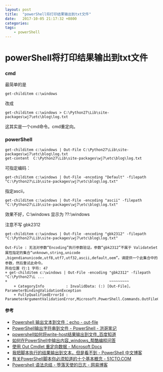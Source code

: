 ```yaml
---
layout: post
title:  "powerShell将打印结果输出到txt文件"
date:   2017-10-05 21:17:32 +0800
categories:  
tags: 
    - powerShell 
---
```


# powerShell将打印结果输出到txt文件 #

### cmd ###
最简单的是

	get-childitem c:\windows

改成
	
	get-childitem c:\windows > C:\Python27\Lib\site-packages\wj7\etc\blog\log.txt

这其实是一个cmd命令。cmd重定向。

### powerShell ###

	get-childitem c:\windows | Out-File C:\Python27\Lib\site-packages\wj7\etc\blog\log.txt
	get-content  C:\Python27\Lib\site-packages\wj7\etc\blog\log.txt

可指定编码：

	get-childitem c:\windows | Out-File -encoding "Default" -filepath "C:\Python27\Lib\site-packages\wj7\etc\blog\log.txt"

指定ascii，

	get-childitem c:\windows | Out-File -encoding "ascii" -filepath "C:\Python27\Lib\site-packages\wj7\etc\blog\log.txt"

效果不好，C:\windows 显示为 ??:\windows

注意不写 gbk2312
	
	get-childitem c:\windows | Out-File -encoding "gbk2312" -filepath "C:\Python27\Lib\site-packages\wj7\etc\blog\log.txt"

	Out-File : 无法对参数“Encoding”执行参数验证。参数“gbk2312”不属于 ValidateSet 属性指定的集合“unknown,string,unicode
	,bigendianunicode,utf8,utf7,utf32,ascii,default,oem”。请提供一个此集合中的参数，然后重试此命令。
	所在位置 行:1 字符: 47
	+ get-childitem c:\windows | Out-File -encoding "gbk2312" -filepath "C:\Python27\L ...
	+                                               ~~~~~~~~~
	    + CategoryInfo          : InvalidData: (:) [Out-File]，ParameterBindingValidationException
	    + FullyQualifiedErrorId : ParameterArgumentValidationError,Microsoft.PowerShell.Commands.OutFileCommand
	
#### 参考 ####

* [Powershell 输出文本到文件：echo - out-file](http://martual.leanote.com/post/Untitled-54c6b0ae38f41110370023e7-21)
* [PowerShell输出字符串到文件 - PowerShell - 洪哥笔记](http://www.splaybow.com/post/powershell-out-file.html)
* [powershell如何将write-host结果输出到文件_百度知道](https://zhidao.baidu.com/question/134604827855346325.html)
* [如何在PowerShell中输出内容_windows_帮酷编程问答](https://ask.helplib.com/windows/post_440344)
* [使用 Out Cmdlet 重定向数据 - Microsoft Docs](https://docs.microsoft.com/zh-cn/powershell/scripting/getting-started/cookbooks/redirecting-data-with-out---cmdlets?view=powershell-5.1)
* [我把脚本执行的结果输出到文本，但是看不到 - PowerShell 中文博客](http://www.pstips.net/question/4008.html)
* [有关PowerShell脚本你必须知道的十个基本概念 - 51CTO.COM](http://os.51cto.com/art/201101/244228.htm)
* [Powershell 语法总结 - 堕落天使的日志 - 网易博客](http://gaojianzhuang110.blog.163.com/blog/static/1861314620108290363775/)